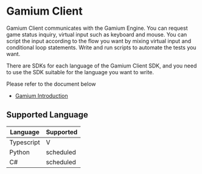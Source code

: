 # Gamium Client

Gamium Client communicates with the Gamium Engine. You can request game status inquiry, virtual input such as keyboard and mouse. You can script the input according to the flow you want by mixing virtual input and conditional loop statements. Write and run scripts to automate the tests you want.

There are SDKs for each language of the Gamium Client SDK, and you need to use the SDK suitable for the language you want to write.

Please refer to the document below

- [Gamium Introduction](https://docs.dogutech.io/docs/get-started/introduction)

## Supported Language

| Language   | Supported |
| ---------- | --------- |
| Typescript | V         |
| Python     | scheduled |
| C#         | scheduled |
